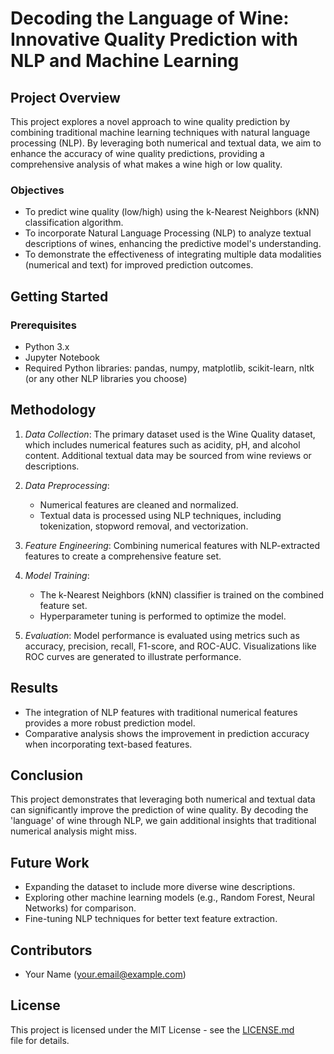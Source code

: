 # Decoding the Language of Wine: Innovative Quality Prediction with NLP and Machine Learning

## Project Overview

This project explores a novel approach to wine quality prediction by combining traditional machine learning techniques with natural language processing (NLP). By leveraging both numerical and textual data, we aim to enhance the accuracy of wine quality predictions, providing a comprehensive analysis of what makes a wine high or low quality.

### Objectives

- To predict wine quality (low/high) using the k-Nearest Neighbors (kNN) classification algorithm.
- To incorporate Natural Language Processing (NLP) to analyze textual descriptions of wines, enhancing the predictive model's understanding.
- To demonstrate the effectiveness of integrating multiple data modalities (numerical and text) for improved prediction outcomes.

## Getting Started

### Prerequisites

- Python 3.x
- Jupyter Notebook
- Required Python libraries: pandas, numpy, matplotlib, scikit-learn, nltk (or any other NLP libraries you choose)    

## Methodology

1. *Data Collection*: The primary dataset used is the Wine Quality dataset, which includes numerical features such as acidity, pH, and alcohol content. Additional textual data may be sourced from wine reviews or descriptions.

2. *Data Preprocessing*: 
   - Numerical features are cleaned and normalized.
   - Textual data is processed using NLP techniques, including tokenization, stopword removal, and vectorization.

3. *Feature Engineering*: Combining numerical features with NLP-extracted features to create a comprehensive feature set.

4. *Model Training*: 
   - The k-Nearest Neighbors (kNN) classifier is trained on the combined feature set.
   - Hyperparameter tuning is performed to optimize the model.

5. *Evaluation*: Model performance is evaluated using metrics such as accuracy, precision, recall, F1-score, and ROC-AUC. Visualizations like ROC curves are generated to illustrate performance.

## Results

- The integration of NLP features with traditional numerical features provides a more robust prediction model.
- Comparative analysis shows the improvement in prediction accuracy when incorporating text-based features.

## Conclusion

This project demonstrates that leveraging both numerical and textual data can significantly improve the prediction of wine quality. By decoding the 'language' of wine through NLP, we gain additional insights that traditional numerical analysis might miss.

## Future Work

- Expanding the dataset to include more diverse wine descriptions.
- Exploring other machine learning models (e.g., Random Forest, Neural Networks) for comparison.
- Fine-tuning NLP techniques for better text feature extraction.

## Contributors

- Your Name (your.email@example.com)

## License

This project is licensed under the MIT License - see the [LICENSE.md](LICENSE.md) file for details.
